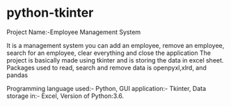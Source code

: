 # python-tkinter
Project Name:-Employee Management System

It is a management system you can add an employee, remove an employee, search for an employee, clear everything and close the application
The project is basically made using tkinter and is storing the data in excel sheet.
Packages used to read, search and remove data is openpyxl,xlrd, and pandas

Programming language used:- Python, 
GUI application:- Tkinter,
Data storage in:- Excel,
Version of Python:3.6.
